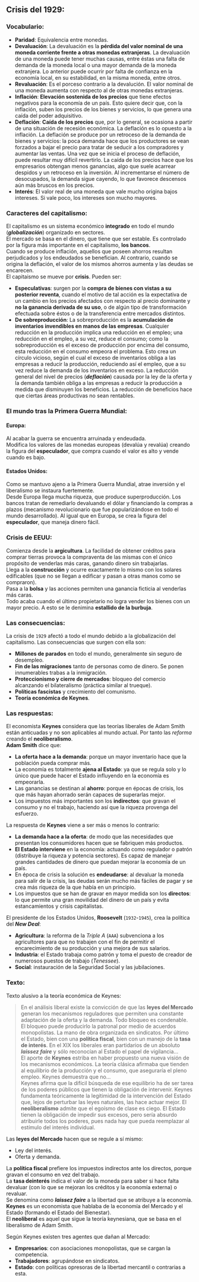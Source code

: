 ## Crisis del 1929:  
### Vocabulario:  
  * **Paridad**: Equivalencia entre monedas.  
  * **Devaluación**: La devaluación es la **pérdida del valor nominal de una moneda corriente frente a otras monedas extranjeras**. La devaluación de una moneda puede tener muchas causas, entre éstas una falta de demanda de la moneda local o una mayor demanda de la moneda extranjera. Lo anterior puede ocurrir por falta de confianza en la economía local, en su estabilidad, en la misma moneda, entre otros.  
  * **Revaluación**: Es el porceso contrario a la devalución. El valor nominal de una moneda aumenta con respecto al de otras monedas extranjeras.  
  * **Inflación**: **Elevación sostenida de los precios** que tiene efectos negativos para la economía de un país. Esto quiere decir que, con la inflación, suben los precios de los bienes y servicios, lo que genera una caída del poder adquisitivo.  
  * **Deflación**: **Caída de los precios** que, por lo general, se ocasiona a partir de una situación de recesión económica. La deflación es lo opuesto a la inflación. La deflación se produce por un retroceso de la demanda de bienes y servicios: la poca demanda hace que los productores se vean forzados a bajar el precio para tratar de seducir a los compradores y aumentar las ventas. Una vez que se inicia el proceso de deflación, puede resultar muy difícil revertirlo. La caída de los precios hace que los empresarios obtengan menos ganancias, algo que suele acarrear despidos y un retroceso en la inversión. Al incrementarse el número de desocupados, la demanda sigue cayendo, lo que favorece descensos aún más bruscos en los precios.  
  * **Interés**: El valor real de una moneda que vale mucho origina bajos intereses. Si vale poco, los intereses son mucho mayores.  

### Caracteres del capitalismo:  
El capitalismo es un sistema económico **integrado** en todo el mundo (***globalización***) organizado en sectores.  
El mercado se basa en el dinero, que tiene que ser estable. Es controlado por la figura más importante en el capitalismo, **los bancos**.  
Cuando se produce inflación, aquellos que poseen ahorros resultan perjudicados y los endeudados se benefician. Al contrario, cuando se origina la deflación, el valor de los mismos ahorros aumenta y las deudas se encarecen.  
El capitaismo se mueve por **crisis**. Pueden ser:  
  * **Especulativas**: surgen por la **compra de bienes con vistas a su posterior reventa**, cuando el motivo de tal acción es la expectativa de un cambio en los precios afectados con respecto al precio dominante y **no la ganancia derivada de su uso**, o de algún tipo de transformación efectuada sobre éstos o de la transferencia entre mercados distintos.  
  * **De sobreproducción**: La sobreproducción es la **acumulación de inventarios invendibles en manos de las empresas**. Cualquier reducción en la producción implica una reducción en el empleo; una reducción en el empleo, a su vez, reduce el consumo; como la sobreproducción es el exceso de producción por encima del consumo, esta reducción en el consumo empeora el problema. Esto crea un círculo vicioso, según el cual el exceso de inventarios obliga a las empresas a reducir la producción, reduciendo así el empleo, que a su vez reduce la demanda de los inventarios en exceso. La reducción general del nivel de precios (***deflación***) causada por la ley de la oferta y la demanda también obliga a las empresas a reducir la producción a medida que disminuyen los beneficios. La reducción de beneficios hace que ciertas áreas productivas no sean rentables.

### El mundo tras la Primera Guerra Mundial:  
#### Europa:  
Al acabar la guerra se encuentra arruinada y endeudada.  
Modifica los valores de las monedas europeas (devalúa y revalúa) creando la figura del **especulador**, que compra cuando el valor es alto y vende cuando es bajo.
#### Estados Unidos:  
Como se mantuvo ajeno a la Primera Guerra Mundial, atrae inversión y el liberalismo se instaura fuertemente.  
Desde Europa llega mucha riqueza, que produce superproducción. Los bancos tratan de remediarlo devaluando el dólar y financiando la compras a plazos (mecanismo revolucionario que fue popularizándose en todo el mundo desarrollado). Al igual que en Europa, se crea la figura del **especulador**, que maneja dinero fácil.  

### Crisis de EEUU:  
Comienza desde la **argicultura**. La facilidad de obtener créditos para comprar tierras provoca la compraventa de las mismas con el único propósito de venderlas más caras, ganando dinero sin trabajarlas.  
Llega a la **construcción** y ocurre exactamente lo mismo con los solares edificables (que no se llegan a edificar y pasan a otras manos como se compraron).  
Pasa a la **bolsa** y las acciones permiten una ganancia ficticia al venderlas más caras.  
Todo acaba cuando el último propietario no logra vender los bienes con un mayor precio. A esto se le denimina **estallido de la burbuja**.  

### Las consecuencias:  
La crisis de `1929` afectó a todo el mundo debido a la globalización del capitalismo. Las consecuencias que surgen con ella son:  
  * **Millones de parados** en todo el mundo, generalmente sin seguro de desempleo.  
  * **Fin de las migraciones** tanto de personas como de dinero. Se ponen innumerables trabas a la inmigración.  
  * **Proteccionismo y cierre de mercados**: bloqueo del comercio alcanzando el bilateralismo (práctica similar al trueque).  
  * **Políticas fascistas** y crecimiento del comunismo.  
  * **Teoría económica de Keynes**.  

### Las respuestas:  
El economista **Keynes** considera que las teorías liberales de Adam Smith están anticuadas y no son aplicables al mundo actual. Por tanto las *reforma* creando el **neoliberalismo**.  
**Adam Smith** dice que:  
  * **La oferta hace a la demanda**: porque un mayor inventario hace que la población pueda comprar más.  
  * La economía es totalmente **ajena al Estado**: ya que se regula solo y lo único que puede hacer el Estado influyendo en la economía es empeorarla.  
  * Las ganancias se destinan al **ahorro**: porque en épocas de crisis, los que más hayan ahorrado serán capaces de superarlas mejor.  
  * Los impuestos más importantes son los **indirectos**: que gravan el consumo y no el trabajo, haciendo así que la riqueza provenga del esfuerzo.  

La respuesta de **Keynes** viene a ser más o menos lo contrario:
  * **La demanda hace a la oferta**: de modo que las necesidades que presentan los consumidores hacen que se fabriquen más productos.  
  * **El Estado interviene** en la economía: actuando como regulador o patrón (distribuye la riqueza y potencia sectores). Es capaz de manejar grandes cantidades de dinero que puedan mejorar la economía de un país.  
  * En época de crisis la solución es **endeudarse**: al devaluar la moneda para salir de la crisis, las deudas serán mucho más fáciles de pagar y se crea más riqueza de la que había en un principio.  
  * Los impuestos que se han de gravar en mayor medida son los **directos**: lo que permite una gran movilidad del dinero de un país y evita estancamientos y crisis capitalistas.

El presidente de los Estados Unidos, **Roosevelt** (`1932`-`1945`), crea la política del ***New Deal***:  
  * **Agricultura**: la reforma de la *Triple A* (`AAA`) subvenciona a los agricultores para que no trabajen con el fin de permitir el encarecimiento de su producción y una mejora de sus salarios.  
  * **Industria**: el Estado trabaja como patrón y toma el puesto de creador de numerosos puestos de trabajo (*Tenessee*).  
  * **Social**: instauración de la Seguridad Social y las jubilaciones.  

### Texto:  
Texto alusivo a la teoría económica de Keynes:  
> En el análisis liberal existe la convicción de que las **leyes del Mercado** generan los mecanismos reguladores que permiten una constante adaptación de la oferta y la demanda. Todo bloqueo es condenable. El bloqueo puede producirlo la patronal por medio de acuerdos monopolistas. La mano de obra organizada en sindicatos. Por último el Estado, bien con una **política fiscal**, bien con un manejo de la **tasa de interés**. En el XIX los liberales eran partidarios de un absoluto ***laissez faire*** y sólo reconocían al Estado el papel de vigilancia...  
El aporte de **Keynes** estriba en haber propuesto una nueva visión de los mecanismos económicos. La teoría clásica afirmaba que tienden al equilibrio de la producción y el consumo, que aseguraría el pleno empleo. Keynes demuestra que no...  
Keynes afirma que la difícil búsqueda de ese equilibrio ha de ser tarea de los poderes públicos que tienen la obligación de intervenir. Keynes fundamenta teóricamente la legitimidad de la intervención del Estado que, lejos de perturbar las leyes naturales, las hace actuar mejor. El **neoliberalismo** admite que el egoísmo de clase es ciego. El Estado tienen la obligación de impedir sus excesos, pero sería absurdo atribuirle todos los poderes, pues nada hay que pueda reemplazar al estímulo del interés individual.  

Las **leyes del Mercado** hacen que se regule a sí mismo:  
  * Ley del interés.  
  * Oferta y demanda.  

La **política fiscal** prefiere los impuestos indirectos ante los directos, porque gravan el consumo en vez del trabajo.  
La **tasa deinterés** indica el valor de la moneda para saber si hace falta devaluar (con lo que se mejoran los créditos y la economía externa) o revaluar.  
Se denomina como ***laissez faire*** a la libertad que se atribuye a la economía.  
**Keynes** es un economista que hablaba de la economía del Mercado y el Estado (formando el Estado del Bienestar).  
El **neoliberal** es aquel que sigue la teoría keynesiana, que se basa en el liberalismo de Adam Smith.  

Según Keynes existen tres agentes que dañan al Mercado:  
  * **Empresarios**: con asociaciones monopolistas, que se cargan la competencia.  
  * **Trabajadores**: agrupándose en sindicatos.  
  * **Estado**: con políticas opresoras de la libertad mercantil o contrarias a esta.  
